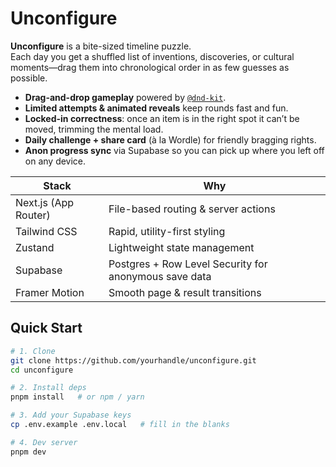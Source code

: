 # Unconfigure

**Unconfigure** is a bite-sized timeline puzzle.  
Each day you get a shuffled list of inventions, discoveries, or cultural moments—drag them into chronological order in as few guesses as possible.

- **Drag-and-drop gameplay** powered by [`@dnd-kit`](https://github.com/clauderic/dnd-kit).
- **Limited attempts & animated reveals** keep rounds fast and fun.
- **Locked-in correctness**: once an item is in the right spot it can’t be moved, trimming the mental load.
- **Daily challenge + share card** (à la Wordle) for friendly bragging rights.
- **Anon progress sync** via Supabase so you can pick up where you left off on any device.

| Stack | Why |
|-------|-----|
| Next.js (App Router) | File-based routing & server actions |
| Tailwind CSS | Rapid, utility-first styling |
| Zustand | Lightweight state management |
| Supabase | Postgres + Row Level Security for anonymous save data |
| Framer Motion | Smooth page & result transitions |

## Quick Start

```bash
# 1. Clone
git clone https://github.com/yourhandle/unconfigure.git
cd unconfigure

# 2. Install deps
pnpm install   # or npm / yarn

# 3. Add your Supabase keys
cp .env.example .env.local   # fill in the blanks

# 4. Dev server
pnpm dev
